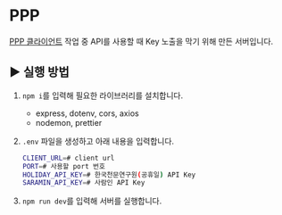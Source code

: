 # PPP

[PPP 클라이언트](https://github.com/ppyom/ppp) 작업 중 API를 사용할 때 Key 노출을 막기 위해 만든 서버입니다.

## ▶️ 실행 방법

1. `npm i`를 입력해 필요한 라이브러리를 설치합니다.

   - express, dotenv, cors, axios
   - nodemon, prettier

2. `.env` 파일을 생성하고 아래 내용을 입력합니다.

   ```bash
   CLIENT_URL=# client url
   PORT=# 사용할 port 번호
   HOLIDAY_API_KEY=# 한국천문연구원(공휴일) API Key
   SARAMIN_API_KEY=# 사람인 API Key
   ```

3. `npm run dev`를 입력해 서버를 실행합니다.

